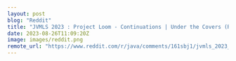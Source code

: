 ```yaml
---
layout: post
blog: "Reddit"
title: "JVMLS 2023 : Project Loom - Continuations | Under the Covers (Ron Pressler)"
date: 2023-08-26T11:09:20Z
image: images/reddit.png
remote_url: "https://www.reddit.com/r/java/comments/161sbj1/jvmls_2023_project_loom_continuations_under_the/"
---
```

